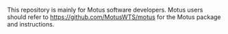This repository is mainly for Motus software developers. Motus users should refer to https://github.com/MotusWTS/motus for the Motus package and instructions.
